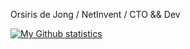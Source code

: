 Orsiris de Jong / NetInvent / CTO && Dev

[![My Github statistics](https://github-readme-stats.vercel.app/api?username=deajan&show_icons=true)](https://github.com/deajan)
